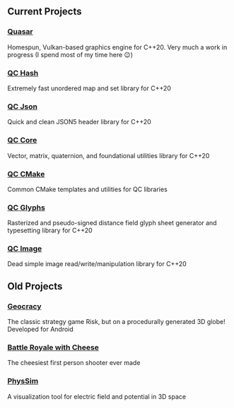 ## Current Projects

### [Quasar](https://github.com/daskie/quasar)
Homespun, Vulkan-based graphics engine for C++20. Very much a work in progress (I spend most of my time here 😉)

### [**QC Hash**](https://github.com/daskie/qc-hash)
Extremely fast unordered map and set library for C++20

### [QC Json](https://github.com/daskie/qc-json)
Quick and clean JSON5 header library for C++20

### [QC Core](https://github.com/daskie/qc-core)
Vector, matrix, quaternion, and foundational utilities library for C++20

### [QC CMake](https://github.com/daskie/qc-cmake)
Common CMake templates and utilities for QC libraries

### [QC Glyphs](https://github.com/daskie/qc-glyphs)
Rasterized and pseudo-signed distance field glyph sheet generator and typesetting library for C++20

### [QC Image](https://github.com/daskie/qc-image)
Dead simple image read/write/manipulation library for C++20

## Old Projects

### [Geocracy](https://github.com/daskie/Geocracy)
The classic strategy game Risk, but on a procedurally generated 3D globe! Developed for Android

### [Battle Royale with Cheese](https://github.com/daskie/BattleRoyale)
The cheesiest first person shooter ever made

### [PhysSim](https://github.com/daskie/PhysSim)
A visualization tool for electric field and potential in 3D space
